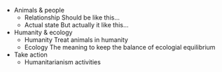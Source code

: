 * Animals & people
	* Relationship
		Should be like this...
	* Actual state
		But actually it like this...
* Humanity & ecology
	* Humanity
		Treat animals in humanity
	* Ecology
		The meaning to keep the balance of ecologial equilibrium
* Take action
	* Humanitarianism activities
